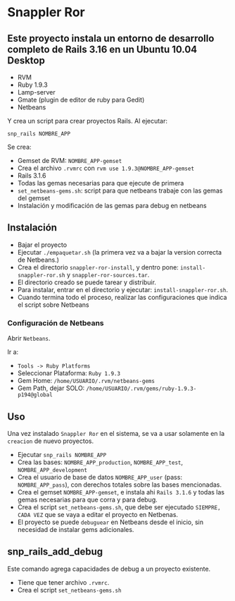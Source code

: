 # Snappler Ror
## Este proyecto instala un entorno de desarrollo completo de Rails 3.16 en un Ubuntu 10.04 Desktop

- RVM
- Ruby 1.9.3
- Lamp-server
- Gmate (plugin de editor de ruby para Gedit)
- Netbeans


Y crea un script para crear proyectos Rails.
Al ejecutar:

    snp_rails NOMBRE_APP

Se crea:

- Gemset de RVM: `NOMBRE_APP-gemset`
- Crea el archivo `.rvmrc` con `rvm use 1.9.3@NOMBRE_APP-gemset`
- Rails 3.1.6
- Todas las gemas necesarias para que ejecute de primera
- `set_netbeans-gems.sh`: script para que netbeans trabaje con las gemas del gemset
- Instalación y modificación de las gemas para debug en netbeans

## Instalación

- Bajar el proyecto
- Ejecutar `./empaquetar.sh` (la primera vez va a bajar la version correcta de Netbeans.)
- Crea el directorio `snappler-ror-install`, y dentro pone: `install-snappler-ror.sh` y `snappler-ror-sources.tar`.
- El directorio creado se puede tarear y distribuir.
- Para instalar, entrar en el directorio y ejecutar: `install-snappler-ror.sh`. 
- Cuando termina todo el proceso, realizar las configuraciones que indica el script sobre Netbeans


### Configuración de Netbeans

Abrir `Netbeans`.

Ir a:
- `Tools -> Ruby Platforms`
- Seleccionar Plataforma: `Ruby 1.9.3`
- Gem Home: `/home/USUARIO/.rvm/netbeans-gems`
- Gem Path, dejar SOLO: `/home/USUARIO/.rvm/gems/ruby-1.9.3-p194@global`

## Uso
Una vez instalado `Snappler Ror` en el sistema, se va a usar solamente en la `creacion` de nuevo proyectos.

- Ejecutar `snp_rails NOMBRE_APP`
- Crea las bases: `NOMBRE_APP_production`, `NOMBRE_APP_test`, `NOMBRE_APP_development` 
- Crea el usuario de base de datos `NOMBRE_APP_user` (pass: `NOMBRE_APP_pass`), con derechos totales sobre las bases mencionadas.
- Crea el gemset `NOMBRE_APP-gemset`, e instala ahi `Rails 3.1.6` y todas las gemas necesarias para que corra y para debug.
- Crea el script `set_netbeans-gems.sh`, que debe ser ejecutado `SIEMPRE, CADA VEZ` que se vaya a editar el proyecto en Netbenas.
- El proyecto se puede `debuguear` en Netbeans desde el inicio, sin necesidad de instalar gems adicionales.

## snp_rails_add_debug

Este comando agrega capacidades de debug a un proyecto existente.

- Tiene que tener archivo `.rvmrc`.
- Crea el script `set_netbeans-gems.sh`
